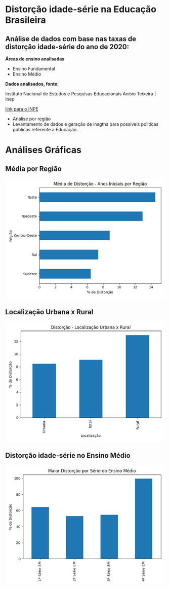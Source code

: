 # Distorção idade-série na Educação Brasileira


## Análise de dados com base nas taxas de distorção idade-série do ano de 2020:


**Áreas de ensino analisadas**

- Ensino Fundamental
- Ensino Médio

**Dados analisados, fonte:**

Instituto Nacional de Estudos e Pesquisas Educacionais Anísio Teixeira | Inep

[link para o INPE](https://www.gov.br/inep/pt-br/acesso-a-informacao/dados-abertos/indicadores-educacionais/taxas-de-distorcao-idade-serie)

- Análise por região
- Levantamento de dados e geração de insgths para possíveis politicas públicas referente a Educação.

# Análises Gráficas


## Média por Região

![Média por Região](graficos/media_regiao.png)

## Localização Urbana x Rural
![Localização](graficos/localizacao_anos_iniciais.png)

## Distorção idade-série no Ensino Médio
![Ensino Médio](graficos/maior_distorcao_em.png)
